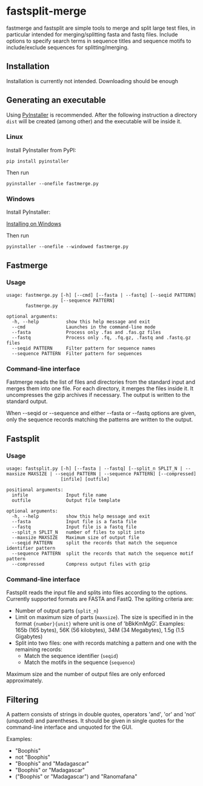 # fastsplit-merge
fastmerge and fastsplit are simple tools to merge and split large test files, in particular intended for merging/splitting fasta and fastq files. Include options to specify search terms in sequence titles and sequence motifs to include/exclude sequences for splitting/merging.

## Installation
Installation is currently not intended. Downloading should be enough

## Generating an executable
Using [PyInstaller](http://www.pyinstaller.org) is recommended. After the following instruction a directory `dist` will be created (among other) and the executable will be inside it.

### Linux
Install PyInstaller from PyPI:

    pip install pyinstaller

Then run

    pyinstaller --onefile fastmerge.py

### Windows
Install PyInstaller:

[Installing on Windows](https://pyinstaller.readthedocs.io/en/stable/installation.html#installing-in-windows)

Then run

    pyinstaller --onefile --windowed fastmerge.py

## Fastmerge

### Usage
    usage: fastmerge.py [-h] [--cmd] [--fasta | --fastq] [--seqid PATTERN]
                        [--sequence PATTERN]
           fastmerge.py
    
    optional arguments:
      -h, --help          show this help message and exit
      --cmd               Launches in the command-line mode
      --fasta             Process only .fas and .fas.gz files
      --fastq             Process only .fq, .fq.gz, .fastq and .fastq.gz files
      --seqid PATTERN     Filter pattern for sequence names
      --sequence PATTERN  Filter pattern for sequences

### Command-line interface
Fastmerge reads the list of files and directories from the standard input and merges them into one file. For each directory, it merges the files inside it.
It uncompresses the gzip archives if necessary. The output is written to the standard output. 

When --seqid or --sequence and either --fasta or --fastq options are given, only the sequence records matching the patterns are written to the output.

## Fastsplit

### Usage
    usage: fastsplit.py [-h] [--fasta | --fastq] [--split_n SPLIT_N | --maxsize MAXSIZE | --seqid PATTERN | --sequence PATTERN] [--compressed]
                        [infile] [outfile]
    
    positional arguments:
      infile              Input file name
      outfile             Output file template
    
    optional arguments:
      -h, --help          show this help message and exit
      --fasta             Input file is a fasta file
      --fastq             Input file is a fastq file
      --split_n SPLIT_N   number of files to split into
      --maxsize MAXSIZE   Maximum size of output file
      --seqid PATTERN     split the records that match the sequence identifier pattern
      --sequence PATTERN  split the records that match the sequence motif pattern
      --compressed        Compress output files with gzip

### Command-line interface
Fastsplit reads the input file and splits into files according to the options.
Currently supported formats are FASTA and FastQ.
The spliting criteria are:
* Number of output parts (`split_n`)
* Limit on maximum size of parts (`maxsize`). The size is specified in in the format `{number}{unit}` where unit is one of 'bBkKmMgG'.
    Examples: 165b (165 bytes), 56K (56 kilobytes), 34M (34 Megabytes), 1.5g (1.5 Gigabytes)
* Split into two files: one with records matching a pattern and one with the remaining records:
    * Match the sequence identifier (`seqid`)
    * Match the motifs in the sequence (`sequence`)

Maximum size and the number of output files are only enforced approximately. 


## Filtering
A pattern consists of strings in double quotes, operators 'and', 'or' and 'not' (unquoted) and parentheses. It should be given in single quotes for the command-line interface and unquoted for the GUI.

Examples:
* "Boophis"
* not "Boophis"
* "Boophis" and "Madagascar"
* "Boophis" or "Madagascar"
* ("Boophis" or "Madagascar") and "Ranomafana"
